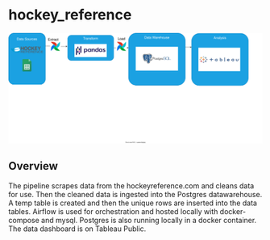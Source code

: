 # hockey_reference
![Alt text here](/img/hockey_reference.drawio.svg)


## Overview
The pipeline scrapes data from the hockeyreference.com and cleans data for use. Then the cleaned data is ingested into the Postgres datawarehouse. A temp table is created and then the unique rows are inserted into the data tables. Airflow is used for orchestration and hosted locally with docker-compose and mysql. Postgres is also running locally in a docker container. The data dashboard is on Tableau Public.
